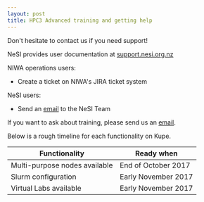 ```yaml
---
layout: post
title: HPC3 Advanced training and getting help
---
```


Don't hesitate to contact us if you need support!

NeSI provides user documentation at [support.nesi.org.nz](https://support.nesi.org.nz)

NIWA operations users:
* Create a ticket on NIWA's JIRA ticket system

NeSI users: 
* Send an [email](mailto:support@nesi.org.nz) to the NeSI Team

If you want to ask about training, please send us an [email](mailto:training@nesi.orb.nz).

Below is a rough timeline for each functionality on Kupe.

Functionality                 | Ready when            |
------------------------------|-----------------------|
Multi-purpose nodes available | End of October 2017   |
Slurm configuration           | Early November 2017   | 
Virtual Labs available        | Early November 2017   |
